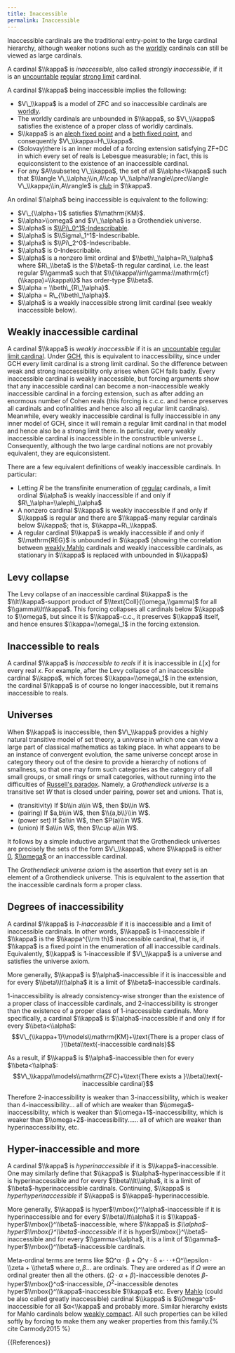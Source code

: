 ```yaml
---
title: Inaccessible
permalink: Inaccessible
---
```



Inaccessible cardinals are the traditional entry-point to the large cardinal hierarchy, although weaker notions such as the [worldly](Worldly "Worldly") cardinals can still be viewed as large cardinals.

A cardinal $\\kappa$ is *inaccessible*, also called *strongly inaccessible*, if it is an [uncountable](Uncountable "Uncountable") [regular](Regular "Regular") [strong limit](Strong_limit "Strong limit") cardinal.

A cardinal $\\kappa$ being inaccessible implies the following:
-   $V\_\\kappa$ is a model of ZFC and so inaccessible cardinals are [worldly](Worldly "Worldly").
-   The worldly cardinals are unbounded in $\\kappa$, so $V\_\\kappa$ satisfies the existence of a proper class of worldly cardinals.
-   $\\kappa$ is an [aleph fixed point](Aleph_fixed_point "Aleph fixed point") and a [beth fixed point](Beth_fixed_point "Beth fixed point"), and consequently $V\_\\kappa=H\_\\kappa$.
-   (Solovay)there is an inner model of a forcing extension satisfying ZF+DC in which every set of reals is Lebesgue measurable; in fact, this is equiconsistent to the existence of an inaccessible cardinal.
-   For any $A\\subseteq V\_\\kappa$, the set of all $\\alpha<\\kappa$ such that $\\langle V\_\\alpha;\\in,A\\cap V\_\\alpha\\rangle\\prec\\langle V\_\\kappa;\\in,A\\rangle$ is [club](Club "Club") in $\\kappa$.

An ordinal $\\alpha$ being inaccessible is equivalent to the following:
-   $V\_{\\alpha+1}$ satisfies $\\mathrm{KM}$.
-   $\\alpha>\\omega$ and $V\_\\alpha$ is a Grothendiek universe.
-   $\\alpha$ is [ $\\Pi\_0^1$-Indescribable](Indescribable_ "Indescribable ").
-   $\\alpha$ is $\\Sigma\_1^1$-Indescribable.
-   $\\alpha$ is $\\Pi\_2^0$-Indescribable.
-   $\\alpha$ is $0$-Indescribable.
-   $\\alpha$ is a nonzero limit ordinal and $\\beth\_\\alpha=R\_\\alpha$ where $R\_\\beta$ is the $\\beta$-th regular cardinal, i.e. the least regular $\\gamma$ such that $\\{\\kappa\\in\\gamma:\\mathrm{cf}(\\kappa)=\\kappa\\}$ has order-type $\\beta$.
-   $\\alpha = \\beth\_{R\_\\alpha}$.
-   $\\alpha = R\_{\\beth\_\\alpha}$.
-   $\\alpha$ is a weakly inaccessible strong limit cardinal (see weakly inaccessible below).

## Weakly inaccessible cardinal

A cardinal $\\kappa$ is *weakly inaccessible* if it is an [uncountable](Uncountable "Uncountable") [regular](Regular "Regular") [limit cardinal](Limit_cardinal "Limit cardinal"). Under [GCH](GCH "GCH"), this is equivalent to inaccessibility, since under GCH every limit cardinal is a strong limit cardinal. So the difference between weak and strong inaccessibility only arises when GCH fails badly. Every inaccessible cardinal is weakly inaccessible, but forcing arguments show that any inaccessible cardinal can become a non-inaccessible weakly inaccessible cardinal in a forcing extension, such as after adding an enormous number of Cohen reals (this forcing is c.c.c. and hence preserves all cardinals and cofinalities and hence also all regular limit cardinals). Meanwhile, every weakly inaccessible cardinal is fully inaccessible in any inner model of GCH, since it will remain a regular limit cardinal in that model and hence also be a strong limit there. In particular, every weakly inaccessible cardinal is inaccessible in the constructible universe $L$. Consequently, although the two large cardinal notions are not provably equivalent, they are equiconsistent.

There are a few equivalent definitions of weakly inaccessible cardinals. In particular:

-  Letting $R$ be the transfinite enumeration of [regular](Regular "Regular") cardinals, a limit ordinal $\\alpha$ is weakly inaccessible if and only if $R\_\\alpha=\\aleph\_\\alpha$
-  A nonzero cardinal $\\kappa$ is weakly inaccessible if and only if $\\kappa$ is regular and there are $\\kappa$-many regular cardinals below $\\kappa$; that is, $\\kappa=R\_\\kappa$.
-  A regular cardinal $\\kappa$ is weakly inaccessible if and only if $\\mathrm{REG}$ is unbounded in $\\kappa$ (showing the correlation between [weakly Mahlo](Mahlo "Mahlo") cardinals and weakly inaccessible cardinals, as stationary in $\\kappa$ is replaced with unbounded in $\\kappa$)

## Levy collapse

The Levy collapse of an inaccessible cardinal $\\kappa$ is the $\\lt\\kappa$-support product of $\\text{Coll}(\\omega,\\gamma)$ for all $\\gamma\\lt\\kappa$. This forcing collapses all cardinals below $\\kappa$ to $\\omega$, but since it is $\\kappa$-c.c., it preserves $\\kappa$ itself, and hence ensures $\\kappa=\\omega\_1$ in the forcing extension.

## Inaccessible to reals

A cardinal $\\kappa$ is *inaccessible to reals* if it is inaccessible in $L[x]$ for every real $x$. For example, after the Levy collapse of an inaccessible cardinal $\\kappa$, which forces $\\kappa=\\omega\_1$ in the extension, the cardinal $\\kappa$ is of course no longer inaccessible, but it remains inaccessible to reals.

## Universes

When $\\kappa$ is inaccessible, then $V\_\\kappa$ provides a highly natural transitive model of set theory, a universe in which one can view a large part of classical mathematics as taking place. In what appears to be an instance of convergent evolution, the same universe concept arose in category theory out of the desire to provide a hierarchy of notions of smallness, so that one may form such categories as the category of all small groups, or small rings or small categories, without running into the difficulties of [Russell's paradox](Russell's_paradox "Russell's paradox"). Namely, a *Grothendieck universe* is a transitive set $W$ that is closed under pairing, power set and unions. That is,
-   (transitivity) If $b\\in a\\in W$, then $b\\in W$.
-   (pairing) If $a,b\\in W$, then $\\{a,b\\}\\in W$.
-   (power set) If $a\\in W$, then $P(a)\\in W$.
-   (union) If $a\\in W$, then $\\cup a\\in W$.

It follows by a simple inductive argument that the Grothendieck universes are precisely the sets of the form $V\_\\kappa$, where $\\kappa$ is either [ $0$](Zero "Zero"), [$\\omega$](Omega "Omega") or an inaccessible cardinal.

The *Grothendieck universe axiom* is the assertion that every set is an element of a Grothendieck universe. This is equivalent to the assertion that the inaccessible cardinals form a proper class.

## Degrees of inaccessibility

A cardinal $\\kappa$ is *$1$-inaccessible* if it is inaccessible and a limit of inaccessible cardinals. In other words, $\\kappa$ is $1$-inaccessible if $\\kappa$ is the $\\kappa^{\\rm th}$ inaccessible cardinal, that is, if $\\kappa$ is a fixed point in the enumeration of all inaccessible cardinals. Equivalently, $\\kappa$ is $1$-inaccessible if $V\_\\kappa$ is a universe and satisfies the universe axiom.

More generally, $\\kappa$ is $\\alpha$-inaccessible if it is inaccessible and for every $\\beta\\lt\\alpha$ it is a limit of $\\beta$-inaccessible cardinals.

$1$-inaccessibility is already consistency-wise stronger than the existence of a proper class of inaccessible cardinals, and $2$-inaccessibility is stronger than the existence of a proper class of $1$-inaccessible cardinals. More specifically, a cardinal $\\kappa$ is $\\alpha$-inaccessible if and only if for every $\\beta<\\alpha$: $$V\_{\\kappa+1}\\models\\mathrm{KM}+\\text{There is a proper class of }\\beta\\text{-inaccessible cardinals}$$

As a result, if $\\kappa$ is $\\alpha$-inaccessible then for every $\\beta<\\alpha$: $$V\_\\kappa\\models\\mathrm{ZFC}+\\text{There exists a }\\beta\\text{-inaccessible cardinal}$$

Therefore $2$-inaccessibility is weaker than $3$-inaccessibility, which is weaker than $4$-inaccessibility... all of which are weaker than $\\omega$-inaccessibility, which is weaker than $\\omega+1$-inaccessibility, which is weaker than $\\omega+2$-inaccessibility...... all of which are weaker than hyperinaccessibility, etc.

## Hyper-inaccessible and more

A cardinal $\\kappa$ is *hyperinaccessible* if it is $\\kappa$-inaccessible. One may similarly define that $\\kappa$ is $\\alpha$-hyperinaccessible if it is hyperinaccessible and for every $\\beta\\lt\\alpha$, it is a limit of $\\beta$-hyperinaccessible cardinals. Continuing, $\\kappa$ is *hyperhyperinaccessible* if $\\kappa$ is $\\kappa$-hyperinaccessible.

More generally, $\\kappa$ is hyper$\\mbox{}^\\alpha$-inaccessible if it is hyperinaccessible and for every $\\beta\\lt\\alpha$ it is $\\kappa$-hyper$\\mbox{}^\\beta$-inaccessible, where $\\kappa$ is *$\\alpha$-hyper$\\mbox{}^\\beta$-inaccessible* if it is hyper$\\mbox{}^\\beta$-inaccessible and for every $\\gamma<\\alpha$, it is a limit of $\\gamma$-hyper$\\mbox{}^\\beta$-inaccessible cardinals.

Meta-ordinal terms are terms like $Ω^α · β + Ω^γ · δ +· · ·+Ω^\\epsilon · \\zeta + \\theta$ where $α, β...$ are ordinals. They are ordered as if $Ω$ were an ordinal greater then all the others. $(Ω · α + β)$-inaccessible denotes $β$-hyper$\\mbox{}^α$-inaccessible, $Ω^2$-inaccessible denotes hyper$\\mbox{}^\\kappa$-inaccessible $\\kappa$ etc. Every [Mahlo](Mahlo "Mahlo") (could be also called greatly inaccessible) cardinal $\\kappa$ is $\\Omega^α$-inaccessible for all $α<\\kappa$ and probably more. Similar hierarchy exists for Mahlo cardinals below [weakly compact](Weakly_compact "Weakly compact"). All such properties can be killed softly by forcing to make them any weaker properties from this family.{% cite Carmody2015 %}

{{References}}
